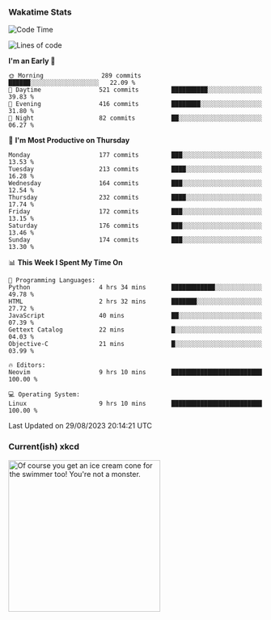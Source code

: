 ### Wakatime Stats
<!--START_SECTION:waka-->
![Code Time](http://img.shields.io/badge/Code%20Time-1%2C934%20hrs%2050%20mins-blue)

![Lines of code](https://img.shields.io/badge/From%20Hello%20World%20I%27ve%20Written-796.6%20thousand%20lines%20of%20code-blue)

**I'm an Early 🐤** 

```text
🌞 Morning                289 commits         ██████░░░░░░░░░░░░░░░░░░░   22.09 % 
🌆 Daytime                521 commits         ██████████░░░░░░░░░░░░░░░   39.83 % 
🌃 Evening                416 commits         ████████░░░░░░░░░░░░░░░░░   31.80 % 
🌙 Night                  82 commits          ██░░░░░░░░░░░░░░░░░░░░░░░   06.27 % 
```
📅 **I'm Most Productive on Thursday** 

```text
Monday                   177 commits         ███░░░░░░░░░░░░░░░░░░░░░░   13.53 % 
Tuesday                  213 commits         ████░░░░░░░░░░░░░░░░░░░░░   16.28 % 
Wednesday                164 commits         ███░░░░░░░░░░░░░░░░░░░░░░   12.54 % 
Thursday                 232 commits         ████░░░░░░░░░░░░░░░░░░░░░   17.74 % 
Friday                   172 commits         ███░░░░░░░░░░░░░░░░░░░░░░   13.15 % 
Saturday                 176 commits         ███░░░░░░░░░░░░░░░░░░░░░░   13.46 % 
Sunday                   174 commits         ███░░░░░░░░░░░░░░░░░░░░░░   13.30 % 
```


📊 **This Week I Spent My Time On** 

```text
💬 Programming Languages: 
Python                   4 hrs 34 mins       ████████████░░░░░░░░░░░░░   49.78 % 
HTML                     2 hrs 32 mins       ███████░░░░░░░░░░░░░░░░░░   27.72 % 
JavaScript               40 mins             ██░░░░░░░░░░░░░░░░░░░░░░░   07.39 % 
Gettext Catalog          22 mins             █░░░░░░░░░░░░░░░░░░░░░░░░   04.03 % 
Objective-C              21 mins             █░░░░░░░░░░░░░░░░░░░░░░░░   03.99 % 

🔥 Editors: 
Neovim                   9 hrs 10 mins       █████████████████████████   100.00 % 

💻 Operating System: 
Linux                    9 hrs 10 mins       █████████████████████████   100.00 % 
```


 Last Updated on 29/08/2023 20:14:21 UTC
<!--END_SECTION:waka-->

### Current(ish) xkcd
<a id="xkcd-a" title="Of course you get an ice cream cone for the swimmer too! You're not a monster." href="https://www.xkcd.com" target="_blank">
        <img align="center" id="xkcd-img" src="https://imgs.xkcd.com/comics/path_minimization.png" alt="Of course you get an ice cream cone for the swimmer too! You're not a monster." height=300 />
</a>
